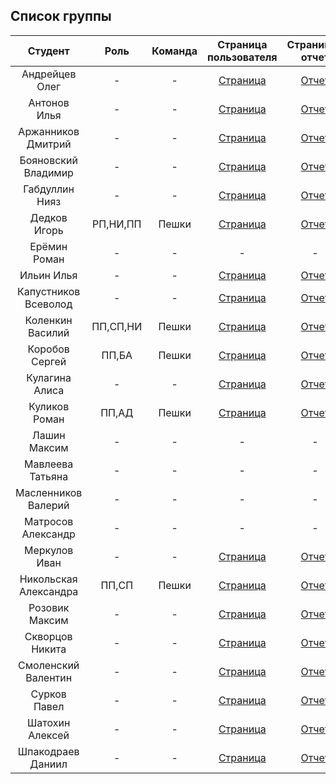 
## Список группы

| Студент | Роль | Команда | Страница пользователя | Страница-отчет | Проект | Модуль 1 | Модуль 2 |
| :---:   | :-:  |   :-:   |   :-:    |  :-: |  :-:   |    :-:   |   :-:    |
| Андрейцев Олег | - | - | [Страница](https://github.com/shprechen) | [Отчет](https://shprechen.github.io) | - | 50 | - |
| Антонов Илья | - | - | [Страница](https://github.com/idm-19-01-antonov) | [Отчет](https://idm-19-01-antonov.github.io) | - | 47 | - |
| Аржанников Дмитрий | - | - | [Страница](https://github.com/arzhannikovdmitry) | [Отчет](https://arzhannikovdmitry.github.io) | - | 45 | - |
| Бояновский Владимир | - | - | [Страница](https://github.com/vovaboyanovskiy) | [Отчет](https://vovaboyanovskiy.github.io/Boyanproject.github.io) | - | 40 | - |
| Габдуллин Нияз | - | - | [Страница](https://github.com/neloopacity) | [Отчет](https://neloopacity.github.io/web-techno-lab) | - | 46 | - |
| Дедков Игорь | РП,НИ,ПП | Пешки | [Страница](https://github.com/elypyki) | [Отчет](https://elypyki.github.io) | - | 45 | - |
| Ерёмин Роман | - | - | - | - | - | - | - |
| Ильин Илья | - | - | [Страница](https://github.com/hitsukey) | [Отчет](https://hitsukey.github.io/#ekz) | - | 52 | - |
| Капустников Всеволод | - | - | [Страница](https://github.com/kapustnikovidm) | [Отчет](https://sevasite.github.io/kapustnikovidm.github.io) | - | 43 | - |
| Коленкин Василий | ПП,СП,НИ | Пешки | [Страница](https://github.com/asdprom) | [Отчет](https://asdprom.github.io/) | - | 43 | - |
| Коробов Сергей | ПП,БА | Пешки | [Страница](https://github.com/servidei0) | [Отчет](https://servidei0.github.io) | - | 50  | - |
| Кулагина Алиса | - | - | [Страница](https://github.com/AliceKyles) | [Отчет](https://alicekyles.github.io) | - | 43 | - |
| Куликов Роман | ПП,АД | Пешки | [Страница](https://github.com/sunsetwind) | [Отчет](https://sunsetwind.github.io) | - | 50 | - |
| Лашин Максим | - | - | - | - | - | - | - |
| Мавлеева Татьяна | - | - | - | - | - | - | - |
| Масленников Валерий | - | - | - | - | - | - | - |
| Матросов Александр | - | - | - | - | - | - | - |
| Меркулов Иван | - | - | [Страница](https://github.com/merkuloffyt) | [Отчет](https://merkuloffyt.github.io/) | - | - | - |
| Никольская Александра | ПП,СП | Пешки | [Страница](https://github.com/thefoxkiller) | [Отчет](https://thefoxkiller.github.io/) | - | 45 | - |
| Розовик Максим | - | - | [Страница](https://github.com/mrozovik) | [Отчет](https://mrozovik.github.io/duffman) | - | 37 | - |
| Скворцов Никита | - | - | [Страница](https://github.com/su6ar) | [Отчет](https://su6ar.github.io) | - | 43 | - |
| Смоленский Валентин | - | - | [Страница](https://github.com/smolenskiyvd) | [Отчет](https://smolenskiyvd.github.io) | - | 43 | - |
| Сурков Павел | - | - | [Страница](https://github.com/wedmolol) | [Отчет](https://wedmolol.github.io) | - | 43 | - |
| Шатохин Алексей | - | - | [Страница](https://github.com/alekseyshatohin) | [Отчет](https://alekseyshatohin.github.io) | - | 54 | - |
| Шпакодраев Даниил | - | - | [Страница](https://github.com/letfdsada) | [Отчет](https://letfdsada.github.io) | - | 45 | - |